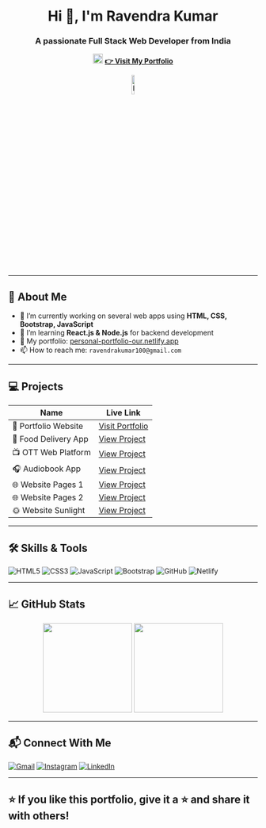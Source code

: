 <h1 align="center">Hi 👋, I'm Ravendra Kumar</h1>
<h3 align="center">A passionate Full Stack Web Developer from India</h3>

<p align="center">
  <img src="https://personal-portfolio-our.netlify.app/favicon.ico" width="20" />
  <a href="https://personal-portfolio-our.netlify.app/" target="_blank"><strong>👉 Visit My Portfolio</strong></a>
</p>

<p align="center">
  <img src="https://encrypted-tbn0.gstatic.com/images?q=tbn:ANd9GcQo1_s4X2hs9KZPDy1ea-3J8jtHDBwfy0WYQg&s" alt="Portfolio Preview" width="10%" />
</p>

---

## 🚀 About Me

- 🔭 I’m currently working on several web apps using **HTML, CSS, Bootstrap, JavaScript**
- 🌱 I’m learning **React.js & Node.js** for backend development
- 💼 My portfolio: [personal-portfolio-our.netlify.app](https://personal-portfolio-our.netlify.app)
- 📫 How to reach me: `ravendrakumar100@gmail.com`

---

## 💻 Projects

| Name | Live Link |
|------|-----------|
| 🎯 Portfolio Website | [Visit Portfolio](https://personal-portfolio-our.netlify.app/) |
| 🍔 Food Delivery App | [View Project](https://food-eatsure.netlify.app/) |
| 📺 OTT Web Platform | [View Project](https://ott-pletfrom.netlify.app/) |
| 🎧 Audiobook App | [View Project](https://audio-book1.netlify.app/) |
| 🌐 Website Pages 1 | [View Project](https://website-pages1.netlify.app/) |
| 🌐 Website Pages 2 | [View Project](https://website-pages2.netlify.app/) |
| 🌞 Website Sunlight | [View Project](https://website-sunlight.netlify.app/) |

---

## 🛠️ Skills & Tools

![HTML5](https://img.shields.io/badge/HTML5-E34F26?style=for-the-badge&logo=html5&logoColor=white)
![CSS3](https://img.shields.io/badge/CSS3-1572B6?style=for-the-badge&logo=css3&logoColor=white)
![JavaScript](https://img.shields.io/badge/JavaScript-F7DF1E?style=for-the-badge&logo=javascript&logoColor=black)
![Bootstrap](https://img.shields.io/badge/Bootstrap-563D7C?style=for-the-badge&logo=bootstrap&logoColor=white)
![GitHub](https://img.shields.io/badge/GitHub-000?style=for-the-badge&logo=github&logoColor=white)
![Netlify](https://img.shields.io/badge/Netlify-00C7B7?style=for-the-badge&logo=netlify&logoColor=white)

---

## 📈 GitHub Stats

<p align="center">
  <img src="https://github-readme-stats.vercel.app/api?username=ravendra-codes&show_icons=true&theme=radical" height="180"/>
  <img src="https://github-readme-stats.vercel.app/api/top-langs/?username=ravendra-codes&layout=compact&theme=radical&cache_seconds=3600" height="180"/>
</p>

---

## 📬 Connect With Me

[![Gmail](https://img.shields.io/badge/Gmail-D14836?style=for-the-badge&logo=gmail&logoColor=white)](mailto:ravendrakumar100@gmail.com)
[![Instagram](https://img.shields.io/badge/Instagram-purple?style=for-the-badge&logo=instagram&logoColor=white)](https://instagram.com/your_instagram_here)
[![LinkedIn](https://img.shields.io/badge/LinkedIn-blue?style=for-the-badge&logo=linkedin&logoColor=white)](https://www.linkedin.com/in/your-linkedin/)

---

## ⭐ If you like this portfolio, give it a ⭐ and share it with others!

